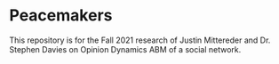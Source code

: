 # Peacemakers
This repository is for the Fall 2021 research of Justin Mittereder and Dr. Stephen Davies on Opinion Dynamics ABM of a social network. 
